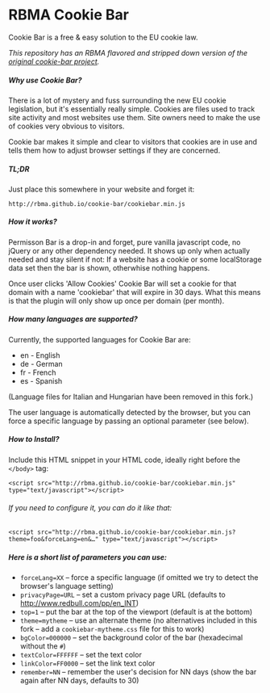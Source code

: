 RBMA Cookie Bar
===============

Cookie Bar is a free & easy solution to the EU cookie law.

_This repository has an RBMA flavored and stripped down version of the [original cookie-bar project](http://cookie-bar.eu/)._

##### Why use Cookie Bar?

There is a lot of mystery and fuss surrounding the new EU cookie legislation, but it's essentially really simple. Cookies are files used to track site activity and most websites use them. Site owners need to make the use of cookies very obvious to visitors.

Cookie bar makes it simple and clear to visitors that cookies are in use and tells them how to adjust browser settings if they are concerned.

##### TL;DR

Just place this somewhere in your website and forget it:

    http://rbma.github.io/cookie-bar/cookiebar.min.js


##### How it works?

Permisson Bar is a drop-in and forget, pure vanilla javascript code, no jQuery or any other dependency needed. It shows up only when actually needed and stay silent if not: If a website has a cookie or some localStorage data set then the bar is shown, otherwhise nothing happens.

Once user clicks 'Allow Cookies' Cookie Bar will set a cookie for that domain with a name 'cookiebar' that will expire in 30 days. What this means is that the plugin will only show up once per domain (per month).

##### How many languages are supported?

Currently, the supported languages for Cookie Bar are:

* en - English
* de - German
* fr - French
* es - Spanish

(Language files for Italian and Hungarian have been removed in this fork.)

The user language is automatically detected by the browser, but you can force a specific language by passing an optional parameter (see below).


##### How to Install?

Include this HTML snippet in your HTML code, ideally right before the `</body>` tag:

    <script src="http://rbma.github.io/cookie-bar/cookiebar.min.js" type="text/javascript"></script>


###### If you need to configure it, you can do it like that:

    <script src="http://rbma.github.io/cookie-bar/cookiebar.min.js?theme=foo&forceLang=en&…" type="text/javascript"></script>

##### Here is a short list of parameters you can use:

- `forceLang=XX` – force a specific language (if omitted we try to detect the browser's language setting)
- `privacyPage=URL` – set a custom privacy page URL (defaults to http://www.redbull.com/pp/en_INT)
- `top=1` – put the bar at the top of the viewport (default is at the bottom)
- `theme=mytheme` – use an alternate theme (no alternatives included in this fork – add a `cookiebar-mytheme.css` file for this to work)
- `bgColor=000000` – set the background color of the bar (hexadecimal without the `#`)
- `textColor=FFFFFF` – set the text color
- `linkColor=FF0000` – set the link text color
- `remember=NN` – remember the user's decision for NN days (show the bar again after NN days, defaults to 30)
